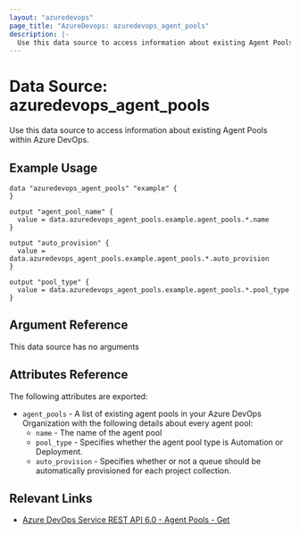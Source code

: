 ```yaml
---
layout: "azuredevops"
page_title: "AzureDevops: azuredevops_agent_pools"
description: |-
  Use this data source to access information about existing Agent Pools within Azure DevOps.
---
```


# Data Source: azuredevops_agent_pools

Use this data source to access information about existing Agent Pools within Azure DevOps.

## Example Usage

```hcl
data "azuredevops_agent_pools" "example" {
}

output "agent_pool_name" {
  value = data.azuredevops_agent_pools.example.agent_pools.*.name
}

output "auto_provision" {
  value = data.azuredevops_agent_pools.example.agent_pools.*.auto_provision
}

output "pool_type" {
  value = data.azuredevops_agent_pools.example.agent_pools.*.pool_type
}
```

## Argument Reference

This data source has no arguments

## Attributes Reference

The following attributes are exported:

- `agent_pools` - A list of existing agent pools in your Azure DevOps Organization with the following details about every agent pool:
  - `name` - The name of the agent pool
  - `pool_type` - Specifies whether the agent pool type is Automation or Deployment.
  - `auto_provision` - Specifies whether or not a queue should be automatically provisioned for each project collection.

## Relevant Links

- [Azure DevOps Service REST API 6.0 - Agent Pools - Get](https://docs.microsoft.com/en-us/rest/api/azure/devops/distributedtask/pools/get?view=azure-devops-rest-6.0)
